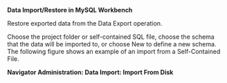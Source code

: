 **Data Import/Restore in MySQL Workbench**

Restore exported data from the Data Export operation.

Choose the project folder or self-contained SQL file, choose the schema that the data will be imported to, or choose New to define a new schema. The following figure shows an example of an import from a Self-Contained File.

**Navigator Administration: Data Import: Import From Disk**
